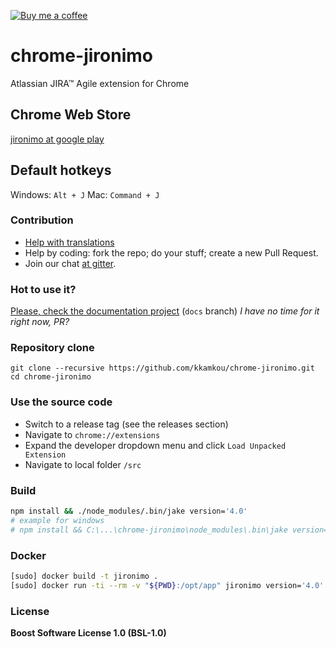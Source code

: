 [![Buy me a coffee](https://img.shields.io/badge/Donate-PayPal-green.svg)](https://www.paypal.com/cgi-bin/webscr?cmd=_s-xclick&hosted_button_id=82G4WKMLK667U)

# chrome-jironimo
Atlassian JIRA&trade; Agile extension for Chrome

## Chrome Web Store
[jironimo at google play](https://chrome.google.com/webstore/detail/jironimo/bplmocfiilcboedgegkcndbngiicdihl)

## Default hotkeys
Windows: `Alt + J`
Mac: `Command + J`

### Contribution
* [Help with translations](https://www.transifex.com/projects/p/chrome-jironimo/)
* Help by coding: fork the repo; do your stuff; create a new Pull Request.
* Join our chat [at gitter](https://gitter.im/chrome-jironimo).

### Hot to use it?
[Please, check the documentation project](http://chrome-jironimo.readthedocs.org/) (`docs` branch)
*I have no time for it right now, PR?*

### Repository clone
```
git clone --recursive https://github.com/kkamkou/chrome-jironimo.git
cd chrome-jironimo
```

### Use the source code
- Switch to a release tag (see the releases section)
- Navigate to `chrome://extensions`
- Expand the developer dropdown menu and click `Load Unpacked Extension`
- Navigate to local folder `/src`

### Build
```bash
npm install && ./node_modules/.bin/jake version='4.0'
# example for windows
# npm install && C:\...\chrome-jironimo\node_modules\.bin\jake version='4.0'
```

### Docker
```bash
[sudo] docker build -t jironimo .
[sudo] docker run -ti --rm -v "${PWD}:/opt/app" jironimo version='4.0'
```

### License
**Boost Software License 1.0 (BSL-1.0)**
